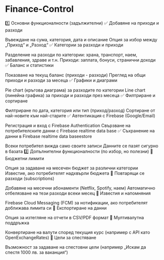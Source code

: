 # Finance-Control
1️⃣ Основни функционалности (задължителни)
✅ Добавяне на приходи и разходи

Въвеждане на сума, категория, дата и описание
Опция за избор между „Приход“ и „Разход“
✅ Категории за разходи и приходи

Разделение на разходи по категории: храна, транспорт, наем, забавления, здраве и т.н.
Приходи: заплата, бонуси, странични доходи
✅ Баланс и статистики

Показване на текущ баланс (приходи - разходи)
Преглед на общи приходи и разходи за месеца
✅ Графики и диаграми

Pie chart (кръгова диаграма) за разходите по категории
Line chart (линейна графика) за приходи и разходи през месеца
✅ Филтриране и сортиране

Филтриране по дата, категория или тип (приход/разход)
Сортиране от най-новите към най-старите
✅ Автентикация с Firebase (Google/Email)

Регистрация и вход с Firebase Authentication
Свързване на потребителските данни с Firebase realtime data base
✅ Съхранение на данни в Firebase realtime data baseestore

Всеки потребител вижда само своите записи
Данните се пазят сигурно в базата
2️⃣ Допълнителни функционалности (по избор, но полезни)
🔹 Бюджетни лимити

Опция за задаване на месечен бюджет за различни категории
Известие, ако потребителят надхвърли бюджета
🔹 Повтарящи се разходи (subscriptions)

Добавяне на месечни абонаменти (Netflix, Spotify, наем)
Автоматично отбелязване на тези разходи всеки месец
🔹 Известия и напомняния

Firebase Cloud Messaging (FCM) за нотификации, ако потребителят доближава лимита си
🔹 Експортиране на данни

Опция за изтегляне на отчети в CSV/PDF формат
🔹 Мултивалутна поддръжка

Конвертиране на валути според текущия курс (например с API като OpenExchangeRates)
🔹 Цели за спестяване

Възможност за задаване на спестовни цели (например „Искам да спестя 1000 лв. за ваканция“)
